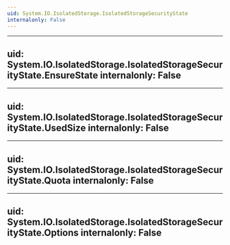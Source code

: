 ```yaml
---
uid: System.IO.IsolatedStorage.IsolatedStorageSecurityState
internalonly: False
---
```


---
uid: System.IO.IsolatedStorage.IsolatedStorageSecurityState.EnsureState
internalonly: False
---

---
uid: System.IO.IsolatedStorage.IsolatedStorageSecurityState.UsedSize
internalonly: False
---

---
uid: System.IO.IsolatedStorage.IsolatedStorageSecurityState.Quota
internalonly: False
---

---
uid: System.IO.IsolatedStorage.IsolatedStorageSecurityState.Options
internalonly: False
---
